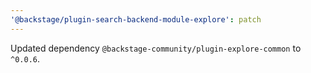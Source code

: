 ```yaml
---
'@backstage/plugin-search-backend-module-explore': patch
---
```


Updated dependency `@backstage-community/plugin-explore-common` to `^0.0.6`.

